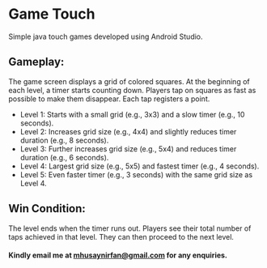 # Game Touch
Simple java touch games developed using Android Studio.

## Gameplay:

The game screen displays a grid of colored squares.
At the beginning of each level, a timer starts counting down.
Players tap on squares as fast as possible to make them disappear.
Each tap registers a point.

* Level 1: Starts with a small grid (e.g., 3x3) and a slow timer (e.g., 10 seconds).
* Level 2: Increases grid size (e.g., 4x4) and slightly reduces timer duration (e.g., 8 seconds).
* Level 3: Further increases grid size (e.g., 5x4) and reduces timer duration (e.g., 6 seconds).
* Level 4: Largest grid size (e.g., 5x5) and fastest timer (e.g., 4 seconds).
* Level 5: Even faster timer (e.g., 3 seconds) with the same grid size as Level 4.
  
## Win Condition:

The level ends when the timer runs out.
Players see their total number of taps achieved in that level.
They can then proceed to the next level.

#### Kindly email me at mhusaynirfan@gmail.com for any enquiries.
